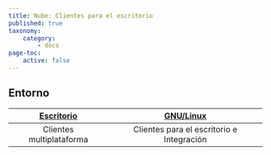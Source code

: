 ```yaml
---
title: Nube: Clientes para el escritorio
published: true
taxonomy:
    category:
        - docs
page-toc:
    active: false
---
```


## Entorno

|[Escritorio](multiplatform)|[GNU/Linux](gnu-linux)|
|:--:|:--:|
|Clientes multiplataforma<br>|Clientes para el escritorio e Integración|
